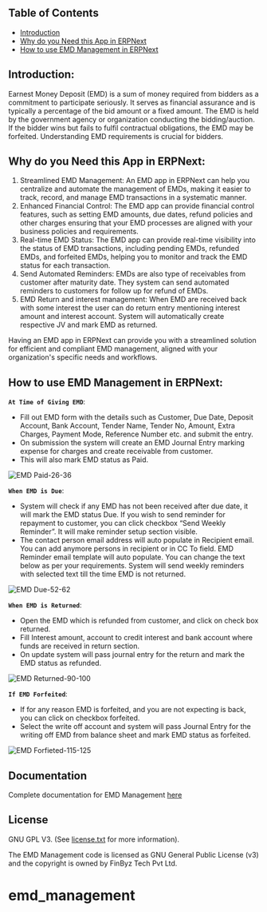 ## Table of Contents
  - [Introduction](#introduction)
  - [Why do you Need this App in ERPNext](#why-do-you-need-this-app-in-erpnext)
  - [How to use EMD Management in ERPNext](#how-to-use-emd-management-in-erpnext)
  
  ## Introduction:
  Earnest Money Deposit (EMD) is a sum of money required from bidders as a commitment to participate seriously. It serves as financial assurance and is typically a percentage of the bid amount or a fixed amount. The EMD is held by the government agency or organization conducting the bidding/auction. If the bidder wins but fails to fulfil contractual obligations, the EMD may be forfeited. Understanding EMD requirements is crucial for bidders.
  

  ## Why do you Need this App in ERPNext:
   1. Streamlined EMD Management: An EMD app in ERPNext can help you centralize and automate the management of EMDs, making it easier to track, record, and manage EMD transactions in a systematic manner.
   2. Enhanced Financial Control: The EMD app can provide financial control features, such as setting EMD amounts, due dates, refund policies and other charges ensuring that your EMD processes are aligned with your business policies and requirements.
   3. Real-time EMD Status: The EMD app can provide real-time visibility into the status of EMD transactions, including pending EMDs, refunded EMDs, and forfeited EMDs, helping you to monitor and track the EMD status for each transaction.
   4. Send Automated Reminders: EMDs are also type of receivables from customer after maturity date. They system can send automated reminders to customers for follow up for refund of EMDs.
   5. EMD Return and interest management: When EMD are received back with some interest the user can do return entry mentioning interest amount and interest account. System will automatically create respective JV and mark EMD as returned.

 Having an EMD app in ERPNext can provide you with a streamlined solution for efficient and compliant EMD management, aligned with your organization's specific needs and workflows.
 
 ## How to use EMD Management in ERPNext:
  **`At Time of Giving EMD`**:
  * Fill out EMD form with the details such as Customer, Due Date, Deposit Account, Bank Account, Tender Name, Tender No, Amount, Extra Charges, Payment Mode, Reference Number etc. and submit the entry. 
  * On submission the system will create an EMD Journal Entry marking expense for charges and create receivable from customer. 
  * This will also mark EMD status as Paid.

  ![EMD Paid-26-36](https://user-images.githubusercontent.com/18363620/233315309-290c26b3-83a6-450b-99b1-fe8c2b99d395.gif)

  **`When EMD is Due`**:
  * System will check if any EMD has not been received after due date, it will mark the EMD status Due.
If you wish to send reminder for repayment to customer, you can click checkbox “Send Weekly Reminder”. It will make reminder setup section visible.
  * The contact person email address will auto populate in Recipient email. You can add anymore persons in recipient or in CC To field. EMD Reminder email template will auto populate. You can change the text below as per your requirements.
System will send weekly reminders with selected text till the time EMD is not returned.

![EMD Due-52-62](https://user-images.githubusercontent.com/18363620/233315481-005534c0-05df-481a-b057-5a1a05356fb3.gif)


  **`When EMD is Returned`**:
  * Open the EMD which is refunded from customer, and click on check box returned. 
  * Fill Interest amount, account to credit interest and bank account where funds are received in return section.  
  * On update system will pass journal entry for the return and mark the EMD status as refunded.

![EMD Returned-90-100](https://user-images.githubusercontent.com/18363620/233315588-7c33dcb5-7c68-44ff-a3ca-56b9e4c619bc.gif)

   **`If EMD Forfeited`**:
   * If for any reason EMD is forfeited, and you are not expecting is back, you can click on checkbox forfeited. 
   * Select the write off account and system will pass Journal Entry for the writing off EMD from balance sheet and mark EMD status as forfeited.

![EMD Forfieted-115-125](https://user-images.githubusercontent.com/18363620/233315656-9e4b95b6-f7a9-4b5a-bcff-70f069e76137.gif)

## Documentation

Complete documentation for EMD Management [here](https://finbyz.tech/emd-management-erpnext)

## License

GNU GPL V3. (See [license.txt](https://github.com/finbyz/emd_management/blob/main/license.txt) for more information).

The EMD Management code is licensed as GNU General Public License (v3) and the copyright is owned by FinByz Tech Pvt Ltd.

# emd_management
